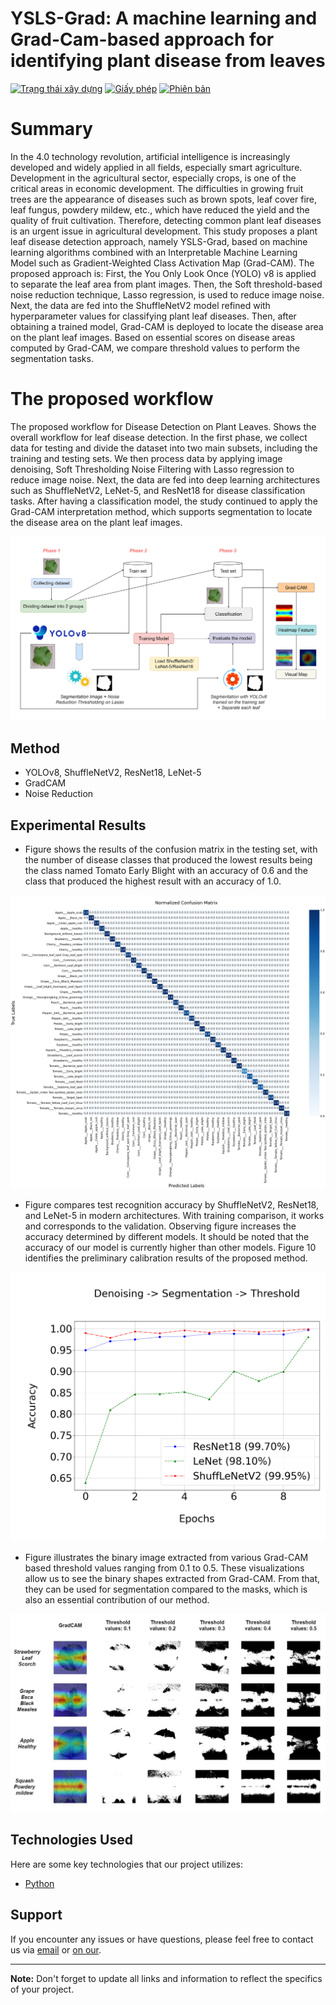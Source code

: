# YSLS-Grad: A machine learning and Grad-Cam-based approach for identifying plant disease from leaves

[![Trạng thái xây dựng](https://img.shields.io/travis/username/repo.svg)](https://travis-ci.org/username/repo)
[![Giấy phép](https://img.shields.io/badge/License-MIT-blue.svg)](https://opensource.org/licenses/MIT)
[![Phiên bản](https://img.shields.io/badge/version-v1.0.0-brightgreen.svg)](https://github.com/username/repo/releases)


# Summary

In the 4.0 technology revolution, artificial intelligence is increasingly developed and widely applied in all fields, especially smart agriculture. Development in the agricultural sector, especially crops, is one of the critical areas in economic development. The difficulties in growing fruit trees are the appearance of diseases such as brown spots, leaf cover fire, leaf fungus, powdery mildew, etc., which have reduced the yield and the quality of fruit cultivation. Therefore, detecting common plant leaf diseases is an urgent issue in agricultural development. This study proposes a plant leaf disease detection approach, namely YSLS-Grad, based on machine learning algorithms combined with an Interpretable Machine Learning Model such as Gradient-Weighted Class Activation Map (Grad-CAM). The proposed approach is: First, the You Only Look Once (YOLO) v8 is applied to separate the leaf area from plant images. Then, the Soft threshold-based noise reduction technique, Lasso regression, is used to reduce image noise. Next, the data are fed into the ShuffleNetV2 model refined with hyperparameter values for classifying plant leaf diseases. Then, after obtaining a trained model, Grad-CAM is deployed to locate the disease area on the plant leaf images. Based on essential scores on disease areas computed by Grad-CAM, we compare threshold values to perform the segmentation tasks. 

# The proposed workflow 

The proposed workflow for Disease Detection on Plant Leaves.
Shows the overall workflow for leaf disease detection. In the first phase, we collect data for testing and divide the dataset into two main subsets, including the training and testing sets. We then process data by applying image denoising, Soft Thresholding Noise Filtering with Lasso regression to reduce image noise. Next, the data are fed into deep learning architectures such as ShuffleNetV2, LeNet-5, and ResNet18 for disease classification tasks. After having a classification model, the study continued to apply the Grad-CAM interpretation method, which supports segmentation to locate the disease area on the plant leaf images.

![Workflow](Results/Diagram.png)

## Method
- YOLOv8, ShuffleNetV2, ResNet18, LeNet-5
- GradCAM
- Noise Reduction

## Experimental Results

- Figure shows the results of the confusion matrix in the testing set, with the number of disease classes that produced the lowest results being the class named Tomato Early Blight with an accuracy of 0.6 and the class that produced the highest result with an accuracy of 1.0.

![Normalized_Confusion_Matrix](Results/Normalized_Confusion_Matrix.png)

- Figure compares test recognition accuracy by ShuffleNetV2, ResNet18, and LeNet-5 in modern architectures. With training comparison, it works and corresponds to the validation. Observing figure increases the accuracy determined by different models. It should be noted that the accuracy of our model is currently higher than other models. Figure 10 identifies the preliminary calibration results of the proposed method.

![Summary_Of_Charts](Results/Summary_Of_Charts.png)

- Figure illustrates the binary image extracted from various Grad-CAM based threshold values ranging from 0.1 to 0.5. These visualizations allow us to see the binary shapes extracted from Grad-CAM. From that, they can be used for segmentation compared to the masks, which is also an essential contribution of our method.

![Binary_Threshold_Values](Results/Binary_Threshold_Values.jpg)


## Technologies Used
Here are some key technologies that our project utilizes:

- [Python](https://www.python.org/)

## Support

If you encounter any issues or have questions, please feel free to contact us via [email](mailto:nphat77777@gmail.com) or [on our](https://github.com/thnguyencit/plant-disease-ml/tree/main).

---
**Note:** Don't forget to update all links and information to reflect the specifics of your project.
